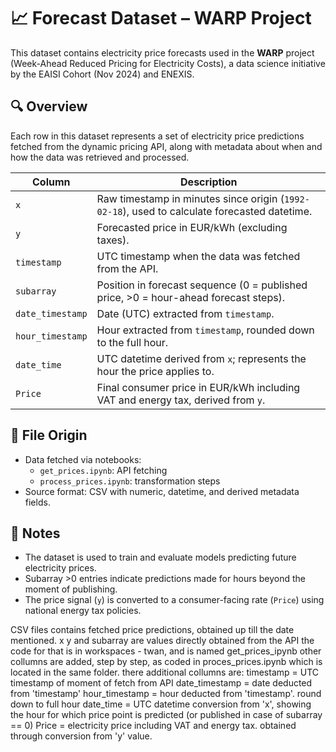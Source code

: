 # 📈 Forecast Dataset – WARP Project

This dataset contains electricity price forecasts used in the **WARP** project (Week-Ahead Reduced Pricing for Electricity Costs), a data science initiative by the EAISI Cohort (Nov 2024) and ENEXIS.

## 🔍 Overview

Each row in this dataset represents a set of electricity price predictions fetched from the dynamic pricing API, along with metadata about when and how the data was retrieved and processed.

| Column            | Description |
|-------------------|-------------|
| `x`               | Raw timestamp in minutes since origin (`1992-02-18`), used to calculate forecasted datetime. |
| `y`               | Forecasted price in EUR/kWh (excluding taxes). |
| `timestamp`       | UTC timestamp when the data was fetched from the API. |
| `subarray`        | Position in forecast sequence (0 = published price, >0 = hour-ahead forecast steps). |
| `date_timestamp`  | Date (UTC) extracted from `timestamp`. |
| `hour_timestamp`  | Hour extracted from `timestamp`, rounded down to the full hour. |
| `date_time`       | UTC datetime derived from `x`; represents the hour the price applies to. |
| `Price`           | Final consumer price in EUR/kWh including VAT and energy tax, derived from `y`. |

## 📁 File Origin

- Data fetched via notebooks:
  - `get_prices.ipynb`: API fetching
  - `process_prices.ipynb`: transformation steps
- Source format: CSV with numeric, datetime, and derived metadata fields.

## 🧠 Notes

- The dataset is used to train and evaluate models predicting future electricity prices.
- Subarray >0 entries indicate predictions made for hours beyond the moment of publishing.
- The price signal (`y`) is converted to a consumer-facing rate (`Price`) using national energy tax policies.


CSV files contains fetched price predictions, obtained up till the date mentioned.
x y and subarray are values directly obtained from the API
the code for that is in workspaces - twan, and is named get_prices_ipynb
other collumns are added, step by step, as coded in proces_prices.ipynb
which is located in the same folder.
there additional collumns are:
timestamp = UTC timestamp of moment of fetch from API
date_timestamp = date deducted from 'timestamp'
hour_timestamp = hour deducted from 'timestamp'. round down to full hour
date_time = UTC datetime conversion from 'x', showing the hour for which price point is predicted (or published in case of subarray == 0)
Price = electricity price including VAT and energy tax. obtained through conversion from 'y' value. 
